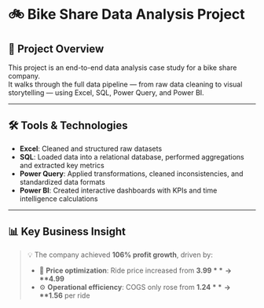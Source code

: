 # 🚲 Bike Share Data Analysis Project

## 📌 Project Overview

This project is an end-to-end data analysis case study for a bike share company.  
It walks through the full data pipeline — from raw data cleaning to visual storytelling — using Excel, SQL, Power Query, and Power BI.

---

## 🛠️ Tools & Technologies

- **Excel**: Cleaned and structured raw datasets
- **SQL**: Loaded data into a relational database, performed aggregations and extracted key metrics
- **Power Query**: Applied transformations, cleaned inconsistencies, and standardized data formats
- **Power BI**: Created interactive dashboards with KPIs and time intelligence calculations

---

## 📊 Key Business Insight

> 💡 The company achieved **106% profit growth**, driven by:
> 
> - 🚴 **Price optimization**: Ride price increased from **$3.99** → **$4.99**  
> - ⚙️ **Operational efficiency**: COGS only rose from **$1.24** → **$1.56** per ride

